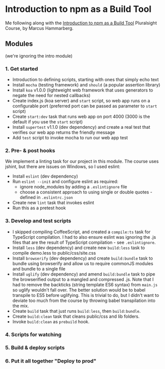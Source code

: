 # Introduction to npm as a Build Tool

Me following along with the [Introduction to npm as a Build Tool](https://app.pluralsight.com/library/courses/npm-build-tool-introduction/table-of-contents) Pluralsight Course, by Marcus Hammarberg.

## Modules

(we're ignoring the intro module)
### 1. Get started
* Introduction to defining scripts, starting with ones that simply echo text
* Install ```mocha``` (testing framework) and ```should``` (a popular assertion library)
* Install ```koa``` v1.0.0 (lightweight web framework that uses generators to negate the need for nested callbacks)
* Create index.js (koa server) and ```start``` script, so web app runs on a configurable port (preferred port can be passed as parameter to ```start``` script)
* Create ```start:dev``` task that runs web app on port 4000 (3000 is the default if you use the ```start``` script)
* Install ```supertest``` v1.1.0 (dev dependency) and create a real test that verifies our web app returns the friendly message
* Add ```test``` script to invoke mocha to run our web app test

### 2. Pre- & post hooks
We implement a linting task for our project in this module. The course uses jshint, but there are issues on Windows, so I used eslint:
* Install ```eslint``` (dev dependency)
* Run ```eslint --init``` and configure eslint as required:
  * ignore node_modules by adding a ```.eslintignore``` file
  * choose a consistent approach to using single or double quotes - defined in ```.eslintrc.json```
* Create new ```lint``` task that invokes eslint
* Run this as a pretest hook

### 3. Develop and test scripts
* I skipped compiling CoffeeScript, and created a ```compile:ts``` task for TypeScript compilation. I had to also ensure eslint was ignoring the .js files that are the result of TypeScript compilation - see ```.eslintignore```.
* Install ```less``` (dev dependency) and create new ```build:less``` task to compile demo.less to public/css/site.css
* Install ```browserify``` (dev dependency) and create ```build:bundle``` task to bundle using browserify and allow us to require commonJS modules and bundle to a single file 
* Install ```uglify``` (dev dependency) and amend ```build:bundle``` task to pipe the browserified output to a mangled and compressed .js. Note that I had to remove the backticks (string template ES6 syntax) from ```main.js``` so uglify wouldn't fall over. The better solution would be to babel transpile to ES5 before uglifying. This is trivial to do, but I didn't want to deviate too much from the course by throwing babel transpilation into the mix. 
* Create ```build``` task that just runs ```build:less```, then ```build:bundle```.
* Create ```build:clean``` task that cleans public/css and lib folders.
* Invoke ```build:clean``` as ```prebuild``` hook.

### 4. Scripts for watching
### 5. Build & deploy scripts
### 6. Put it all together "Deploy to prod"

